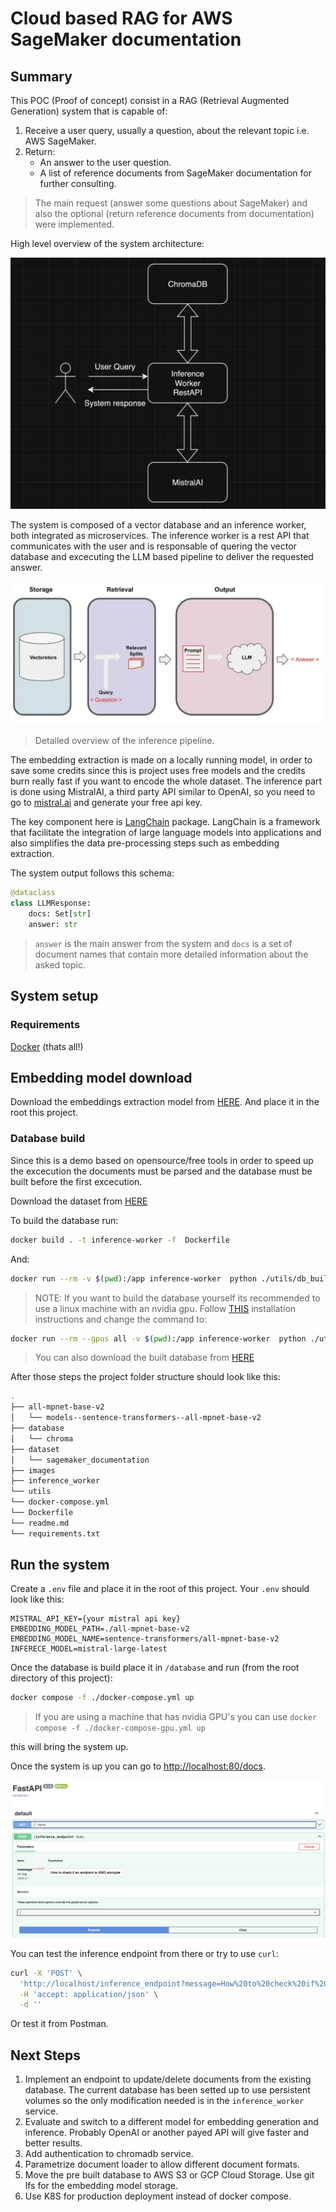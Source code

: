 # Cloud based RAG for AWS SageMaker documentation

## Summary
This POC (Proof of concept) consist in a RAG (Retrieval Augmented Generation) system that is capable of:

1. Receive a user query, usually a question, about the relevant topic i.e. AWS SageMaker.
1. Return: 
    - An answer to the user question.
    - A list of reference documents from SageMaker documentation for further consulting.

> The main request (answer some questions about SageMaker) and also the optional (return reference documents from documentation) were implemented.

High level overview of the system architecture:

![title](images/high_level_diag.png)


The system is composed of a vector database and an inference worker, both integrated as microservices. The inference worker is a rest API that communicates with the user and is responsable of quering the vector database and excecuting the LLM based pipeline to deliver the requested answer.

![title](images/database_inference.png)
> Detailed overview of the inference pipeline.

The embedding extraction is made on a locally running model, in order to save some credits since this is project uses free models and the credits burn really fast if you want to encode the whole dataset.
The inference part is done using MistralAI, a third party API similar to OpenAI, so you need to go to [mistral.ai](https://mistral.ai/) and generate your free api key.

The key component here is [LangChain](https://python.langchain.com) package. LangChain is a framework that facilitate the integration of large language models into applications and also simplifies the data pre-processing steps such as embedding extraction.

The system output follows this schema:

```python
@dataclass
class LLMResponse:
    docs: Set[str]
    answer: str
```
> `answer` is the main answer from the system and `docs` is a set of document names that contain more detailed information about the asked topic.


## System setup

### Requirements
[Docker](https://docs.docker.com/manuals/) (thats all!)

## Embedding model download

Download the embeddings extraction model from [HERE](https://drive.google.com/drive/folders/1ZQaqmevV5jLVqxDzORn2IERBbrIdjhw1?usp=drive_link). And place it in the root this project.

### Database build

Since this is a demo based on opensource/free tools in order to speed up the excecution the documents must be parsed and the database must be built before the first excecution. 

Download the dataset from [HERE](https://drive.google.com/drive/folders/1NZ-TuNeBpf_KGlezX5Iy0p4Zk-rwW7MA?usp=drive_link)

To build the database run:
```sh
docker build . -t inference-worker -f  Dockerfile
```
And:
```sh
docker run --rm -v $(pwd):/app inference-worker  python ./utils/db_builder.py  -d dataset/sagemaker_documentation -db database/chroma
```

> NOTE: If you want to build the database yourself its recommended to use a linux
machine with an nvidia gpu. Follow [THIS](https://docs.nvidia.com/datacenter/cloud-native/container-toolkit/latest/install-guide.html) installation instructions and change the
command to:

```sh
docker run --rm --gpus all -v $(pwd):/app inference-worker  python ./utils/db_builder.py  -d dataset/sagemaker_documentation -db database/chroma
```

> You can also download the built database from [HERE](https://drive.google.com/drive/folders/1vJhVyXoGkj0840ALnCVoaurrfwaw-lUX?usp=drive_link)


After those steps the project folder structure should look like this:

```sh
.
├── all-mpnet-base-v2
│   └── models--sentence-transformers--all-mpnet-base-v2
├── database
│   └── chroma
├── dataset
│   └── sagemaker_documentation
├── images
├── inference_worker
└── utils
└── docker-compose.yml
└── Dockerfile
└── readme.md
└── requirements.txt
```

## Run the system

Create a `.env` file and place it in the root of this project.
Your `.env` should look like this:

```
MISTRAL_API_KEY={your mistral api key}
EMBEDDING_MODEL_PATH=./all-mpnet-base-v2
EMBEDDING_MODEL_NAME=sentence-transformers/all-mpnet-base-v2
INFERECE_MODEL=mistral-large-latest
```
Once the database is build place it in `/database` and run (from the root directory of this project):

```sh
docker compose -f ./docker-compose.yml up
```
> If you are using a machine that has nvidia GPU's you can use `docker compose -f ./docker-compose-gpu.yml up` 

this will bring the system up.

Once the system is up you can go to [http://localhost:80/docs](http://localhost:80/docs).

![title](images/fast_api_docs.png)

You can test the inference endpoint from there or try to use `curl`:

```sh
curl -X 'POST' \
  'http://localhost/inference_endpoint?message=How%20to%20check%20if%20an%20endpoint%20is%20KMS%20encrypted' \
  -H 'accept: application/json' \
  -d ''
```

Or test it from Postman. 

## Next Steps

1. Implement an endpoint to update/delete documents from the existing database. The current database has been setted up to use persistent volumes so the only modification needed is in the `inference_worker` service.
2. Evaluate and switch to a different model for embedding generation and inference. Probably OpenAI or another payed API will give faster and better results.
3. Add authentication to chromadb service.
4. Parametrize document loader to allow different document formats.
5. Move the pre built database to AWS S3 or GCP Cloud Storage. Use git lfs for the embedding model storage.
6. Use K8S for production deployment instead of docker compose.
